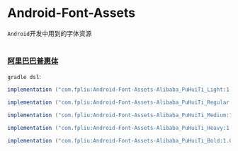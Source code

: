 # Android-Font-Assets
`Android`开发中用到的字体资源<br><br>

### [阿里巴巴普惠体](https://ics.alibaba.com/login.html?redirect=%2Fspace%2FH7rlDe%3Fspm%3Dics.project.0.0.7a081b96oTW3oF) 

`gradle dsl`:
``` java
implementation ("com.fpliu:Android-Font-Assets-Alibaba_PuHuiTi_Light:1.0.0")

implementation ("com.fpliu:Android-Font-Assets-Alibaba_PuHuiTi_Regular:1.0.0")

implementation ("com.fpliu:Android-Font-Assets-Alibaba_PuHuiTi_Medium:1.0.0")

implementation ("com.fpliu:Android-Font-Assets-Alibaba_PuHuiTi_Heavy:1.0.0")

implementation ("com.fpliu:Android-Font-Assets-Alibaba_PuHuiTi_Bold:1.0.0")
```
